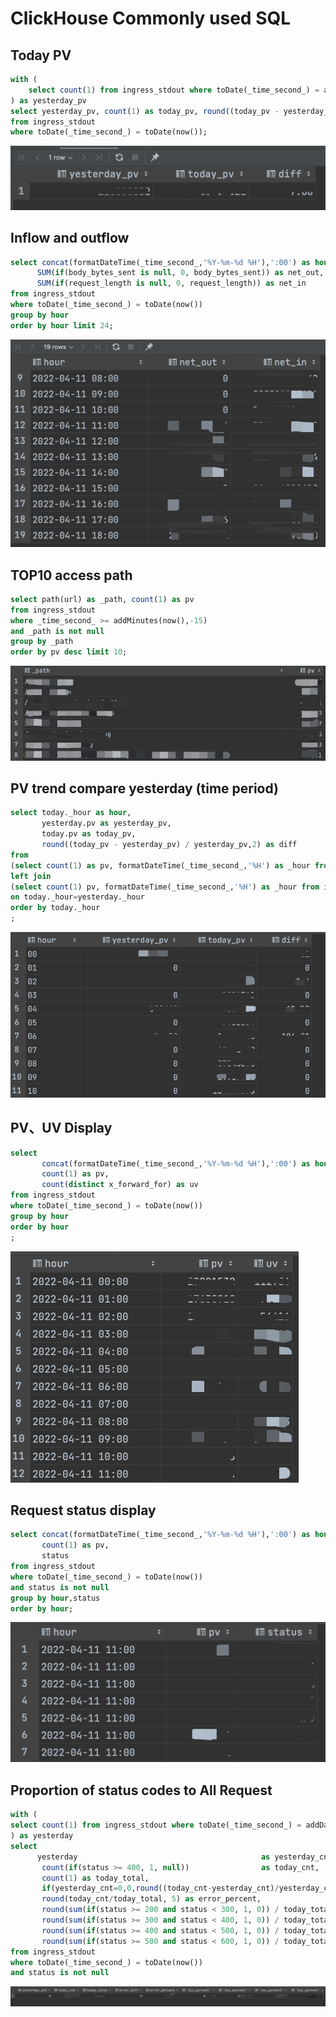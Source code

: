 # ClickHouse Commonly used SQL

## Today PV
```sql
with (
    select count(1) from ingress_stdout where toDate(_time_second_) = addDays(toDate(now()), -1)
) as yesterday_pv
select yesterday_pv, count(1) as today_pv, round((today_pv - yesterday_pv) / yesterday_pv, 2) as diff
from ingress_stdout
where toDate(_time_second_) = toDate(now());
```

![img.png](../../../images/sql-result-1.png)

## Inflow and outflow
```sql
select concat(formatDateTime(_time_second_,'%Y-%m-%d %H'),':00') as hour ,
      SUM(if(body_bytes_sent is null, 0, body_bytes_sent)) as net_out,
      SUM(if(request_length is null, 0, request_length)) as net_in
from ingress_stdout
where toDate(_time_second_) = toDate(now())
group by hour
order by hour limit 24;
```
![img.png](../../../images/sql-result-2.png)

## TOP10 access path
```sql
select path(url) as _path, count(1) as pv
from ingress_stdout
where _time_second_ >= addMinutes(now(),-15)
and _path is not null
group by _path
order by pv desc limit 10;
```
![img.png](../../../images/sql-result-3.png)

## PV trend compare yesterday (time period)
```sql
select today._hour as hour,
       yesterday.pv as yesterday_pv,
       today.pv as today_pv,
       round((today_pv - yesterday_pv) / yesterday_pv,2) as diff
from
(select count(1) as pv, formatDateTime(_time_second_,'%H') as _hour from ingress_stdout where toDate(_time_second_) = toDate(now()) group by _hour) today
left join
(select count(1) pv, formatDateTime(_time_second_,'%H') as _hour from ingress_stdout where toDate(_time_second_) = addDays(toDate(now()), -1) group by _hour) yesterday
on today._hour=yesterday._hour
order by today._hour
;
```
![img.png](../../../images/sql-result-4.png)

## PV、UV Display
```sql
select
       concat(formatDateTime(_time_second_,'%Y-%m-%d %H'),':00') as hour,
       count(1) as pv,
       count(distinct x_forward_for) as uv
from ingress_stdout
where toDate(_time_second_) = toDate(now())
group by hour
order by hour
;
```
![img.png](../../../images/sql-result-5.png)

## Request status display
```sql
select concat(formatDateTime(_time_second_,'%Y-%m-%d %H'),':00') as hour,
       count(1) as pv,
       status
from ingress_stdout
where toDate(_time_second_) = toDate(now())
and status is not null
group by hour,status
order by hour;
```
![img.png](../../../images/sql-result-6.png)


## Proportion of status codes to All Request 
```sql
with (
select count(1) from ingress_stdout where toDate(_time_second_) = addDays(toDate(now()), -1) and status >= 400
) as yesterday
select
      yesterday                                         as yesterday_cnt,
       count(if(status >= 400, 1, null))                as today_cnt,
       count(1) as today_total,
       if(yesterday_cnt=0,0,round((today_cnt-yesterday_cnt)/yesterday_cnt, 2)) as error_diff,
       round(today_cnt/today_total, 5) as error_percent,
       round(sum(if(status >= 200 and status < 300, 1, 0)) / today_total, 5) as "2xx_percent",
       round(sum(if(status >= 300 and status < 400, 1, 0)) / today_total, 5) as "3xx_percent",
       round(sum(if(status >= 400 and status < 500, 1, 0)) / today_total, 5) as "4xx_percent",
       round(sum(if(status >= 500 and status < 600, 1, 0)) / today_total, 5) as "5xx_percent"
from ingress_stdout
where toDate(_time_second_) = toDate(now())
and status is not null
```
![img.png](../../../images/sql-result-7.png)
